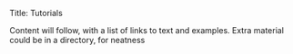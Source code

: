 Title: Tutorials

Content will follow, with a list of links to text and examples.
Extra material could be in a directory, for neatness
